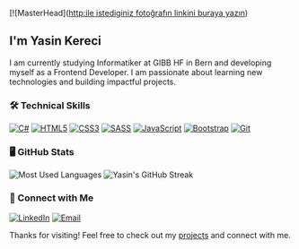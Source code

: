  [![MasterHead]([http:ile istediginiz fotoğrafın linkini buraya yazın](https://www.google.com/url?sa=i&url=https%3A%2F%2Fwww.zacharyhadjah.com%2F&psig=AOvVaw0mMJ_DAv7put7B0paL-iT7&ust=1724691467142000&source=images&cd=vfe&opi=89978449&ved=0CBQQjRxqFwoTCMi1rcbOkIgDFQAAAAAdAAAAABAK))
## I'm Yasin Kereci

I am currently studying Informatiker at GIBB HF in Bern and developing myself as a Frontend Developer. I am passionate about learning new technologies and building impactful projects.

### 🛠️ Technical Skills

[![C#](https://img.shields.io/badge/-C%23-239120?logo=c-sharp&logoColor=white&style=flat)](https://www.w3schools.com/cs/index.php)
[![HTML5](https://img.shields.io/badge/-HTML5-E34F26?logo=html5&logoColor=white&style=flat)](https://w3schools.com/html/default.asp)
[![CSS3](https://img.shields.io/badge/-CSS3-1572B6?logo=css3&logoColor=white&style=flat)](https://www.w3schools.com/css/default.asp)
[![SASS](https://img.shields.io/badge/-SASS-CC6699?logo=sass&logoColor=white&style=flat)](https://www.w3schools.com/sass/default.php)
[![JavaScript](https://img.shields.io/badge/-JavaScript-F7DF1E?logo=javascript&logoColor=black&style=flat)](https://www.w3schools.com/js/default.asp)
[![Bootstrap](https://img.shields.io/badge/-Bootstrap-563D7C?logo=bootstrap&logoColor=white&style=flat)](https://www.w3schools.com/bootstrap/default.asp)
[![Git](https://img.shields.io/badge/-Git-F05032?logo=git&logoColor=white&style=flat)](https://github.com/)
### 🖥️ GitHub Stats

![Most Used Languages](https://github-readme-stats.vercel.app/api/top-langs/?username=kereciyasin&layout=compact&theme=dark)
![Yasin's GitHub Streak](https://github-readme-streak-stats.herokuapp.com/?user=kereciyasin&theme=dark)



### 🔗 Connect with Me

[![LinkedIn](https://img.shields.io/badge/-LinkedIn-0A66C2?logo=LinkedIn&logoColor=white&style=flat)](https://[www.linkedin.com/](https://www.linkedin.com/in/yasinkereci/))
[![Email](https://img.shields.io/badge/-Email-D14836?logo=Gmail&logoColor=white&style=flat)](mailto:kereciyasin52@gmail.com)

Thanks for visiting! Feel free to check out my [projects](https://github.com/kereciyasin?tab=repositories) and connect with me.
